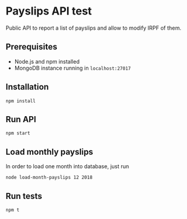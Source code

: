 # Payslips API test

Public API to report a list of payslips and allow to modify IRPF of them. 

## Prerequisites

- Node.js and npm installed
- MongoDB instance running in `localhost:27017`

## Installation

`npm install`

## Run API

`npm start`



## Load monthly payslips

In order to load one month into database, just run

`node load-month-payslips 12 2018`

## Run tests

`npm t`
